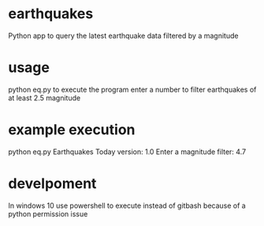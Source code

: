 # earthquakes
Python app to query the latest earthquake data filtered by a magnitude

# usage
python eq.py to execute the program enter a number to filter earthquakes of at least 2.5 magnitude

# example execution
python eq.py
Earthquakes Today version: 1.0
Enter a magnitude filter: 4.7

# develpoment
In windows 10 use powershell to execute instead of gitbash because of a python permission issue